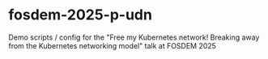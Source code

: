 # fosdem-2025-p-udn
Demo scripts / config for the "Free my Kubernetes network! Breaking away from the Kubernetes networking model" talk at FOSDEM 2025
